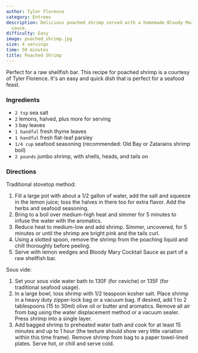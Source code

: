```yaml
---
author: Tyler Florence
category: Entrees
description: Delicious poached shrimp served with a homemade Bloody Mary cocktail
  sauce.
difficulty: Easy
image: poached_shrimp.jpg
size: 4 servings
time: 50 minutes
title: Poached Shrimp
---
```


Perfect for a raw shellfish bar. This recipe for poached shrimp is a courtesy of Tyler Florence. It's an easy and quick dish that is perfect for a seafood feast.

### Ingredients

* `2 tsp` sea salt
* `2` lemons, halved, plus more for serving
* `3` bay leaves
* `1 handful` fresh thyme leaves
* `1 handful` fresh flat-leaf parsley
* `1/4 cup` seafood seasoning (recommended: Old Bay or Zatarains shrimp boil)
* `2 pounds` jumbo shrimp, with shells, heads, and tails on

### Directions

Traditional stovetop method:

1. Fill a large pot with about a 1/2 gallon of water, add the salt and squeeze in the lemon juice; toss the halves in there too for extra flavor. Add the herbs and seafood seasoning.
2. Bring to a boil over medium-high heat and simmer for 5 minutes to infuse the water with the aromatics.
3. Reduce heat to medium-low and add shrimp. Simmer, uncovered, for 5 minutes or until the shrimp are bright pink and the tails curl.
4. Using a slotted spoon, remove the shrimp from the poaching liquid and chill thoroughly before peeling.
5. Serve with lemon wedges and Bloody Mary Cocktail Sauce as part of a raw shellfish bar.


Sous vide:

1. Set your sous vide water bath to 130F (for ceviche) or 135F (for traditional seafood usage).
2. In a large bowl, toss shrimp with 1/2 teaspoon kosher salt. Place shrimp in a heavy duty zipper-lock bag or a vacuum bag. If desired, add 1 to 2 tablespoons (15 to 30ml) olive oil or butter and aromatics. Remove all air from bag using the water displacement method or a vacuum sealer. Press shrimp into a single layer.
3. Add bagged shrimp to preheated water bath and cook for at least 15 minutes and up to 1 hour (the texture should show very little variation within this time frame). Remove shrimp from bag to a paper towel-lined plates. Serve hot, or chill and serve cold.
